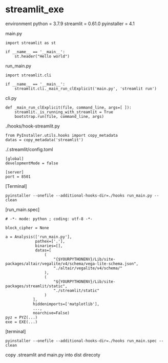 # streamlit_exe

environment
python = 3.7.9
streamlit = 0.61.0
pyinstaller = 4.1

main.py
```
import streamlit as st

if __name__ == '__main__':
    st.header("Hello world")
```
run_main.py
```
import streamlit.cli

if __name__ == '__main__':
    streamlit.cli._main_run_clExplicit('main.py', 'streamlit run')
```
cli.py
```
def _main_run_clExplicit(file, command_line, args=[ ]):
    streamlit._is_running_with_streamlit = True
    bootstrap.run(file, command_line, args)
```
./hooks/hook-streamlit.py
```
from PyInstaller.utils.hooks import copy_metadata
datas = copy_metadata('streamlit')
```
./.streamlit/config.toml
```
[global]
developmentMode = false

[server]
port = 8501
```
[Terminal]
```
pyinstaller --onefile --additional-hooks-dir=./hooks run_main.py --clean
```
[run_main.spec]
```
# -*- mode: python ; coding: utf-8 -*-

block_cipher = None

a = Analysis(['run_main.py'],
             pathex=['.'],
             binaries=[],
             datas=[
                 (
                     "{$YOURPYTHONENV}/Lib/site-packages/altair/vegalite/v4/schema/vega-lite-schema.json",
                     "./altair/vegalite/v4/schema/"
                 ),
                 (
                     "${YOURPYTHONENV}/Lib/site-packages/streamlit/static",
                     "./streamlit/static"
                 )
            ],
            hiddenimports=['matplotlib'],
            ...,
            noarchive=False)
pyz = PYZ(...)
exe = EXE(...)
```
[terminal]
```
pyinstaller --onefile --additional-hooks-dir=./hooks run_main.spec --clean
```
copy .streamlit and main.py into dist direcoty
